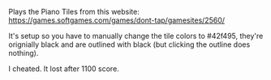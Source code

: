 Plays the Piano Tiles from this website: https://games.softgames.com/games/dont-tap/gamesites/2560/

It's setup so you have to manually change the tile colors to #42f495, they're orignially black and are outlined with black (but clicking the outline does nothing). 

I cheated. It lost after 1100 score.

